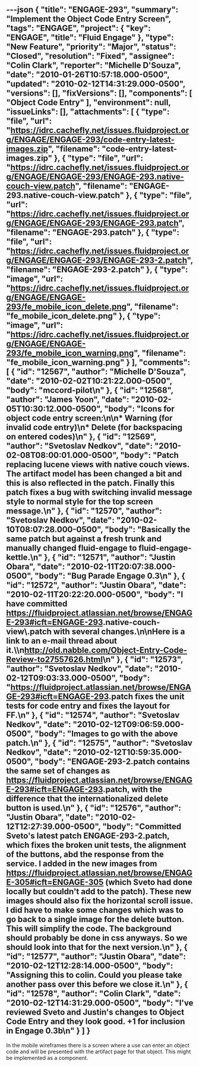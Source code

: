 ---json
{
  "title": "ENGAGE-293",
  "summary": "Implement the Object Code Entry Screen",
  "tags": "ENGAGE",
  "project": {
    "key": "ENGAGE",
    "title": "Fluid Engage"
  },
  "type": "New Feature",
  "priority": "Major",
  "status": "Closed",
  "resolution": "Fixed",
  "assignee": "Colin Clark",
  "reporter": "Michelle D'Souza",
  "date": "2010-01-26T10:57:18.000-0500",
  "updated": "2010-02-12T14:31:29.000-0500",
  "versions": [],
  "fixVersions": [],
  "components": [
    "Object Code Entry"
  ],
  "environment": null,
  "issueLinks": [],
  "attachments": [
    {
      "type": "file",
      "url": "https://idrc.cachefly.net/issues.fluidproject.org/ENGAGE/ENGAGE-293/code-entry-latest-images.zip",
      "filename": "code-entry-latest-images.zip"
    },
    {
      "type": "file",
      "url": "https://idrc.cachefly.net/issues.fluidproject.org/ENGAGE/ENGAGE-293/ENGAGE-293.native-couch-view.patch",
      "filename": "ENGAGE-293.native-couch-view.patch"
    },
    {
      "type": "file",
      "url": "https://idrc.cachefly.net/issues.fluidproject.org/ENGAGE/ENGAGE-293/ENGAGE-293.patch",
      "filename": "ENGAGE-293.patch"
    },
    {
      "type": "file",
      "url": "https://idrc.cachefly.net/issues.fluidproject.org/ENGAGE/ENGAGE-293/ENGAGE-293-2.patch",
      "filename": "ENGAGE-293-2.patch"
    },
    {
      "type": "image",
      "url": "https://idrc.cachefly.net/issues.fluidproject.org/ENGAGE/ENGAGE-293/fe_mobile_icon_delete.png",
      "filename": "fe_mobile_icon_delete.png"
    },
    {
      "type": "image",
      "url": "https://idrc.cachefly.net/issues.fluidproject.org/ENGAGE/ENGAGE-293/fe_mobile_icon_warning.png",
      "filename": "fe_mobile_icon_warning.png"
    }
  ],
  "comments": [
    {
      "id": "12567",
      "author": "Michelle D'Souza",
      "date": "2010-02-02T10:21:22.000-0500",
      "body": "mccord-pilot\n"
    },
    {
      "id": "12568",
      "author": "James Yoon",
      "date": "2010-02-05T10:30:12.000-0500",
      "body": "Icons for object code entry screen:\n\n* Warning (for invalid code entry)\n* Delete (for backspacing on entered codes)\n"
    },
    {
      "id": "12569",
      "author": "Svetoslav Nedkov",
      "date": "2010-02-08T08:00:01.000-0500",
      "body": "Patch replacing lucene views with native couch views. The artifact model has been changed a bit and this is also reflected in the patch. Finally this patch fixes a bug with switching invalid message style to normal style for the top screen message.\n"
    },
    {
      "id": "12570",
      "author": "Svetoslav Nedkov",
      "date": "2010-02-10T08:07:28.000-0500",
      "body": "Basically the same patch but against a fresh trunk and manually changed fluid-engage to fluid-engage-kettle.\n"
    },
    {
      "id": "12571",
      "author": "Justin Obara",
      "date": "2010-02-11T20:07:38.000-0500",
      "body": "Bug Parade Engage 0.3\n"
    },
    {
      "id": "12572",
      "author": "Justin Obara",
      "date": "2010-02-11T20:22:20.000-0500",
      "body": "I have committed <https://fluidproject.atlassian.net/browse/ENGAGE-293#icft=ENGAGE-293>.native-couch-view\\.patch with several changes.\n\nHere is a link to an e-mail thread about it.\\\n<http://old.nabble.com/Object-Entry-Code-Review-to27557626.html>\n"
    },
    {
      "id": "12573",
      "author": "Svetoslav Nedkov",
      "date": "2010-02-12T09:03:33.000-0500",
      "body": "<https://fluidproject.atlassian.net/browse/ENGAGE-293#icft=ENGAGE-293>.patch fixes the unit tests for code entry and fixes the layout for FF.\n"
    },
    {
      "id": "12574",
      "author": "Svetoslav Nedkov",
      "date": "2010-02-12T09:06:59.000-0500",
      "body": "Images to go with the above patch.\n"
    },
    {
      "id": "12575",
      "author": "Svetoslav Nedkov",
      "date": "2010-02-12T10:59:35.000-0500",
      "body": "ENGAGE-293-2.patch contains the same set of changes as <https://fluidproject.atlassian.net/browse/ENGAGE-293#icft=ENGAGE-293>.patch, with the difference that the internationalized delete button is used.\n"
    },
    {
      "id": "12576",
      "author": "Justin Obara",
      "date": "2010-02-12T12:27:39.000-0500",
      "body": "Committed Sveto's latest patch ENGAGE-293-2.patch, which fixes the broken unit tests, the alignment of the buttons, abd the response from the service. I added in the new images from <https://fluidproject.atlassian.net/browse/ENGAGE-305#icft=ENGAGE-305> (which Sveto had done locally but couldn't add to the patch). These new images should also fix the horizontal scroll issue. I did have to make some changes which was to go back to a single image for the delete button. This will simplify the code. The background should probably be done in css anyways. So we should look into that for the next version.\n"
    },
    {
      "id": "12577",
      "author": "Justin Obara",
      "date": "2010-02-12T12:28:14.000-0500",
      "body": "Assigning this to colin. Could you please take another pass over this before we close it.\n"
    },
    {
      "id": "12578",
      "author": "Colin Clark",
      "date": "2010-02-12T14:31:29.000-0500",
      "body": "I've reviewed Sveto and Justin's changes to Object Code Entry and they look good. +1 for inclusion in Engage 0.3b\n"
    }
  ]
}
---
In the mobile wireframes there is a screen where a use can enter an object code and will be presented with the artifact page for that object. This might be implemented as a component.&#x20;

        